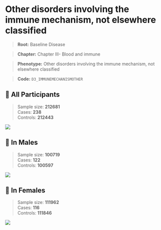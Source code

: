 # Other disorders involving the immune mechanism, not elsewhere classified

> **Root:** Baseline Disease  

> **Chapter:** Chapter III- Blood and immune  

> **Phenotype:** Other disorders involving the immune mechanism, not elsewhere classified  

> **Code:** `D3_IMMUNEMECHANISMOTHER`

## 🧪 All Participants  
> Sample size: **212681**  
> Cases: **238**  
> Controls: **212443**
<img src="/Disease/Figures/ALL/Incidence/D3_IMMUNEMECHANISMOTHER.png"/>
<CsvTable src="/Disease/Data/ALL/Incidence/COX_D3_IMMUNEMECHANISMOTHER.csv" label="🔍 View full results" />

## 👨 In Males  
> Sample size: **100719**  
> Cases: **122**  
> Controls: **100597**
<img src="/Disease/Figures/Male/Incidence/D3_IMMUNEMECHANISMOTHER.png"/>
<CsvTable src="/Disease/Data/Male/Incidence/COX_D3_IMMUNEMECHANISMOTHER.csv" label="🔍 View full results" />

## 👩 In Females  
> Sample size: **111962**  
> Cases: **116**  
> Controls: **111846**
<img src="/Disease/Figures/Female/Incidence/D3_IMMUNEMECHANISMOTHER.png"/>
<CsvTable src="/Disease/Data/Female/Incidence/COX_D3_IMMUNEMECHANISMOTHER.csv" label="🔍 View full results" />
